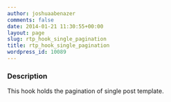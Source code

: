 ```yaml
---
author: joshuaabenazer
comments: false
date: 2014-01-21 11:30:55+00:00
layout: page
slug: rtp_hook_single_pagination
title: rtp_hook_single_pagination
wordpress_id: 10089
---
```


### Description


This hook holds the pagination of single post template.
